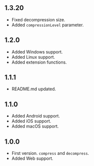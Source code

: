 ## 1.3.20

* Fixed decompression size.
* Added `compressionLevel` parameter.

## 1.2.0

* Added Windows support.
* Added Linux support.
* Added extension functions.

## 1.1.1

* README.md updated.

## 1.1.0

* Added Android support.
* Added iOS support.
* Added macOS support.

## 1.0.0

* First version. `compress` and `decompress`.
* Added Web support.


